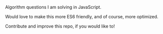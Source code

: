 Algorithm questions I am solving in JavaScript. 

Would love to make this more ES6 friendly, and of course, more optimized.  

Contribute and improve this repo, if you would like to!
